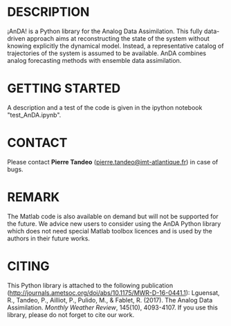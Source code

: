 # DESCRIPTION
¡AnDA! is a Python library for the Analog Data Assimilation. This fully data-driven approach aims at reconstructing the state of the system without knowing explicitly the dynamical model. Instead, a representative catalog of trajectories of the system is assumed to be available. AnDA combines analog forecasting methods with ensemble data assimilation.

# GETTING STARTED
A description and a test of the code is given in the ipython notebook "test_AnDA.ipynb". 

# CONTACT
Please contact **Pierre Tandeo** (pierre.tandeo@imt-atlantique.fr) in case of bugs.

# REMARK
The Matlab code is also available on demand but will not be supported for the future. We advice new users to consider using the AnDA Python library which does not need special Matlab toolbox licences and is used by the authors in their future works.

# CITING
This Python library is attached to the following publication (http://journals.ametsoc.org/doi/abs/10.1175/MWR-D-16-0441.1): Lguensat, R., Tandeo, P., Ailliot, P., Pulido, M., & Fablet, R. (2017). The Analog Data Assimilation. *Monthly Weather Review*, 145(10), 4093-4107. If you use this library, please do not forget to cite our work.
